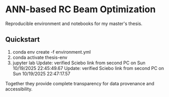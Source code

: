 # ANN-based RC Beam Optimization
Reproducible environment and notebooks for my master's thesis.

## Quickstart
1. conda env create -f environment.yml
2. conda activate thesis-env
3. jupyter lab
Update: verified Sciebo link from second PC on Sun 10/19/2025 22:45:49.67
Update: verified Sciebo link from second PC on Sun 10/19/2025 22:47:17.57

Together they provide complete transparency for data provenance and accessibility.
